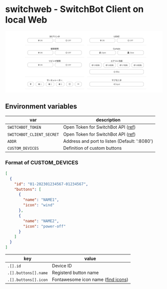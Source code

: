 # switchweb - SwitchBot Client on local Web

![UI screenshot](doc/ui.png)

## Environment variables

var                       | description
------------------------- | -----------
`SWITCHBOT_TOKEN`         | Open Token for SwitchBot API ([ref](https://github.com/OpenWonderLabs/SwitchBotAPI/blob/main/README.md#getting-started))
`SWITCHBOT_CLIENT_SECRET` | Open Token for SwitchBot API ([ref](https://github.com/OpenWonderLabs/SwitchBotAPI/blob/main/README.md#getting-started))
`ADDR`                    | Address and port to listen (Default: ':8080')
`CUSTOM_DEVICES`          | Definition of custom buttons

### Format of CUSTOM\_DEVICES

```json
[
  {
    "id": "01-202301234567-01234567",
    "buttons": [
      {
        "name": "NAME1",
        "icon": "wind"
      },
      {
        "name": "NAME2",
        "icon": "power-off"
      }
    ]
  }
]
```

key                  | value
-------------------- | -----
`.[].id`             | Device ID
`.[].buttons[].name` | Registerd button name
`.[].buttons[].icon` | Fontawesome icon name ([find icons](https://fontawesome.com/search))
